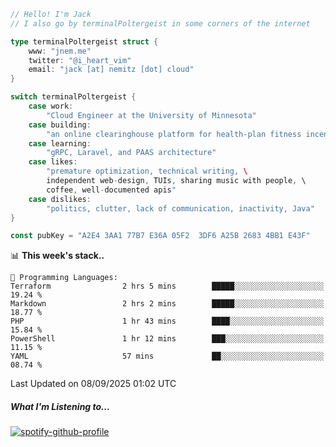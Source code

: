 ```go
// Hello! I'm Jack
// I also go by terminalPoltergeist in some corners of the internet

type terminalPoltergeist struct {
    www: "jnem.me"
    twitter: "@i_heart_vim"
    email: "jack [at] nemitz [dot] cloud"
}

switch terminalPoltergeist {
    case work:
        "Cloud Engineer at the University of Minnesota"
    case building:
        "an online clearinghouse platform for health-plan fitness incentive programs"
    case learning:
        "gRPC, Laravel, and PAAS architecture"
    case likes:
        "premature optimization, technical writing, \
        independent web-design, TUIs, sharing music with people, \
        coffee, well-documented apis"
    case dislikes:
        "politics, clutter, lack of communication, inactivity, Java"
}

const pubKey = "A2E4 3AA1 77B7 E36A 05F2  3DF6 A25B 2683 4BB1 E43F"
```

<!--START_SECTION:waka-->
📊 **This week's stack..** 

```text
💬 Programming Languages: 
Terraform                2 hrs 5 mins        █████░░░░░░░░░░░░░░░░░░░░   19.24 % 
Markdown                 2 hrs 2 mins        █████░░░░░░░░░░░░░░░░░░░░   18.77 % 
PHP                      1 hr 43 mins        ████░░░░░░░░░░░░░░░░░░░░░   15.84 % 
PowerShell               1 hr 12 mins        ███░░░░░░░░░░░░░░░░░░░░░░   11.15 % 
YAML                     57 mins             ██░░░░░░░░░░░░░░░░░░░░░░░   08.74 % 
```


 Last Updated on 08/09/2025 01:02 UTC
<!--END_SECTION:waka-->

##### What I'm Listening to...

[![spotify-github-profile](https://jnem.me/listening-item?maxAge=2592000)](https://jnem.me/listening)
